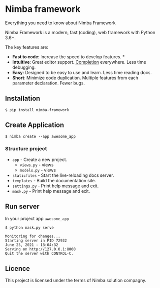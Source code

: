 # Nimba framework
Everything you need to know about Nimba Framework


Nimba Framework is a modern, fast (coding), web framework with Python 3.6+.

The key features are:

* **Fast to code**: Increase the speed to develop features. *
* **Intuitive**: Great editor support. <abbr title="also known as auto-complete, autocompletion, IntelliSense">Completion</abbr> everywhere. Less time debugging.
* **Easy**: Designed to be easy to use and learn. Less time reading docs.
* **Short**: Minimize code duplication. Multiple features from each parameter declaration. Fewer bugs.

## Installation

<div class="termy">

```console
$ pip install nimba-framework
```

</div>

## Create Application

<div class="termy">

```console
$ nimba create --app awesome_app
```

</div>

### Structure project

* `app` - Create a new project.
    - `views.py` - views
    - `models.py` - views
* `staticfiles` - Start the live-reloading docs server.
* `templates` - Build the documentation site.
* `settings.py` - Print help message and exit.
* `mask.py` - Print help message and exit.

## Run server
In your project app `awesome_app`
<div class="termy">

```console
$ python mask.py serve

Monitoring for changes...
Starting server in PID 72932
June 25, 2021 - 18:04:32
Serving on http://127.0.0.1:8000
Quit the server with CONTROL-C.
```

</div>


## Licence

This project is licensed under the terms of Nimba solution compagny.

